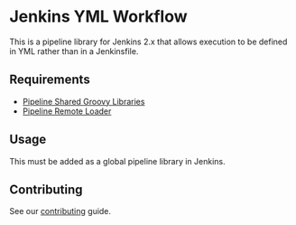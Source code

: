 # Jenkins YML Workflow

This is a pipeline library for Jenkins 2.x that allows execution to be defined in YML rather than in a Jenkinsfile.

## Requirements

* [Pipeline Shared Groovy Libraries](https://wiki.jenkins.io/display/JENKINS/Pipeline+Shared+Groovy+Libraries+Plugin)
* [Pipeline Remote Loader](https://wiki.jenkins.io/display/JENKINS/Pipeline+Remote+Loader+Plugin)

## Usage

This must be added as a global pipeline library in Jenkins.

## Contributing

See our [contributing](/docs/CONTRIBUTING.md) guide.
